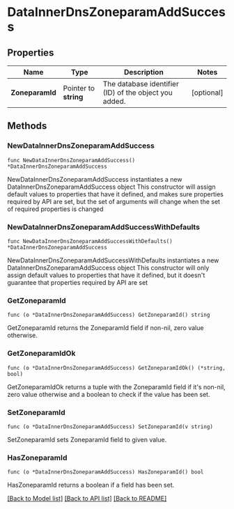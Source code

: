 # DataInnerDnsZoneparamAddSuccess

## Properties

Name | Type | Description | Notes
------------ | ------------- | ------------- | -------------
**ZoneparamId** | Pointer to **string** | The database identifier (ID) of the object you added. | [optional] 

## Methods

### NewDataInnerDnsZoneparamAddSuccess

`func NewDataInnerDnsZoneparamAddSuccess() *DataInnerDnsZoneparamAddSuccess`

NewDataInnerDnsZoneparamAddSuccess instantiates a new DataInnerDnsZoneparamAddSuccess object
This constructor will assign default values to properties that have it defined,
and makes sure properties required by API are set, but the set of arguments
will change when the set of required properties is changed

### NewDataInnerDnsZoneparamAddSuccessWithDefaults

`func NewDataInnerDnsZoneparamAddSuccessWithDefaults() *DataInnerDnsZoneparamAddSuccess`

NewDataInnerDnsZoneparamAddSuccessWithDefaults instantiates a new DataInnerDnsZoneparamAddSuccess object
This constructor will only assign default values to properties that have it defined,
but it doesn't guarantee that properties required by API are set

### GetZoneparamId

`func (o *DataInnerDnsZoneparamAddSuccess) GetZoneparamId() string`

GetZoneparamId returns the ZoneparamId field if non-nil, zero value otherwise.

### GetZoneparamIdOk

`func (o *DataInnerDnsZoneparamAddSuccess) GetZoneparamIdOk() (*string, bool)`

GetZoneparamIdOk returns a tuple with the ZoneparamId field if it's non-nil, zero value otherwise
and a boolean to check if the value has been set.

### SetZoneparamId

`func (o *DataInnerDnsZoneparamAddSuccess) SetZoneparamId(v string)`

SetZoneparamId sets ZoneparamId field to given value.

### HasZoneparamId

`func (o *DataInnerDnsZoneparamAddSuccess) HasZoneparamId() bool`

HasZoneparamId returns a boolean if a field has been set.


[[Back to Model list]](../README.md#documentation-for-models) [[Back to API list]](../README.md#documentation-for-api-endpoints) [[Back to README]](../README.md)


